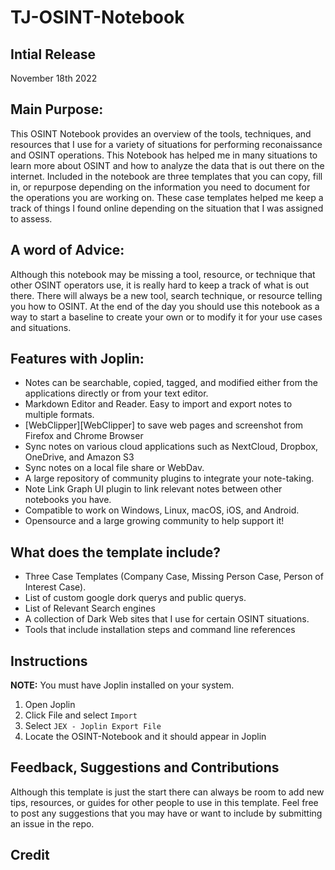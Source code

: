 # TJ-OSINT-Notebook

## Intial Release
November 18th 2022

## Main Purpose: 
This OSINT Notebook provides an overview of the tools, techniques, and resources that I use for a variety of situations for performing reconaissance and OSINT operations. This Notebook has helped me in many situations to learn more about OSINT and how to analyze the data that is out there on the internet. Included in the notebook are three templates that you can copy, fill in, or repurpose depending on the information you need to document for the operations you are working on. These case templates helped me keep a track of things I found online depending on the situation that I was assigned to assess.

## A word of Advice:

Although this notebook may be missing a tool, resource, or technique that other OSINT operators use, it is really hard to keep a track of what is out there. There will always be a new tool, search technique, or resource telling you how to OSINT.
At the end of the day you should use this notebook as a way to start a baseline to create your own or to modify it for your use cases and situations.


## Features with Joplin:
- Notes can be searchable, copied, tagged, and modified either from the applications directly or from your text editor.
- Markdown Editor and Reader. Easy to import and export notes to multiple formats. 
- [WebClipper][WebClipper] to save web pages and screenshot from Firefox and Chrome Browser
- Sync notes on various cloud applications such as NextCloud, Dropbox, OneDrive, and Amazon S3
- Sync notes on a local file share or WebDav. 
- A large repository of community plugins to integrate your note-taking.
- Note Link Graph UI plugin to link relevant notes between other notebooks you have.
- Compatible to work on Windows, Linux, macOS, iOS, and Android.
- Opensource and a large growing community to help support it!

## What does the template include?
- Three Case Templates (Company Case, Missing Person Case, Person of Interest Case).
- List of custom google dork querys and public querys.
- List of Relevant Search engines
- A collection of Dark Web sites that I use for certain OSINT situations.
- Tools that include installation steps and command line references
 

## Instructions
**NOTE:** You must have Joplin installed on your system.
1. Open Joplin
2. Click File and select `Import`
3. Select `JEX - Joplin Export File`
4. Locate the OSINT-Notebook and it should appear in Joplin

## Feedback, Suggestions and Contributions
Although this template is just the start there can always be room to add new tips, resources, or guides for other 
people to use in this template. Feel free to post any suggestions that you may have or want to include by submitting 
an issue in the repo. 

## Credit


